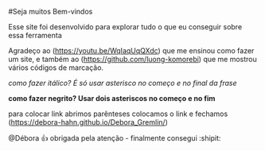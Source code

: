 #Seja muitos Bem-vindos

Esse site foi desenvolvido para explorar tudo o que eu conseguir sobre essa ferramenta

Agradeço ao (https://youtu.be/WqIaqUqQXdc) que me ensinou como fazer um site, e também ao (https://github.com/luong-komorebi) que me mostrou vários códigos de marcação.

*como fazer itálico? É só usar asterisco no começo e no final da frase*

**como fazer negrito? Usar dois asteriscos no começo e no fim**


para colocar link abrimos parênteses colocamos o link e fechamos (https://debora-hahn.github.io/Debora_Gremlin/)


@Débora :+1: obrigada pela atenção - finalmente consegui :shipit:

